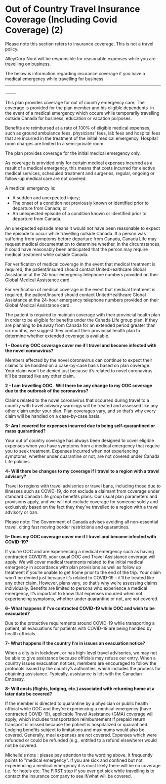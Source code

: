 # Out of Country Travel Insurance Coverage (Including Covid Coverage) (2)

Please note this section refers to insurance coverage. This is not a travel policy. 

AlleyCorp Nord will be responsible for reasonable expenses while you are travelling on business.  

The below is information regarding insurance  coverage if you have a medical emergency while travelling for business. 

---

-——

This plan provides coverage for out of country emergency care. The coverage is provided for the plan member and his eligible dependents  in the event of a medical emergency which occurs while temporarily travelling outside Canada for business, education or vacation purposes.

Benefits are reimbursed at a rate of 100% of eligible medical expenses, such as ground ambulance fees, physicians’ fees, lab fees and hospital fees that are incurred in the treatment of the initial medical emergency. Hospital room charges are limited to a semi-private room.

The plan provides coverage for the initial medical emergency only.

As coverage is provided only for certain medical expenses incurred as a result of a medical emergency, this means that costs incurred for elective medical services, scheduled treatment and surgeries, regular, ongoing or follow-up medical care are not covered.

A medical emergency is:

- A sudden and unexpected injury;
- The onset of a condition not previously known or identified prior to departure from Canada; or
- An unexpected episode of a condition known or identified prior to departure from Canada.

An unexpected episode means it would not have been reasonable to expect the episode to occur while travelling outside Canada. If a person was suffering from symptoms before departure from Canada, Canada Life may request medical documentation to determine whether, in the circumstances, it could have reasonably been anticipated that the person may require medical treatment while outside Canada.

For verification of medical coverage in the event that medical treatment is required, the patient/insured should contact UnitedHealthcare Global Assistance at the 24-hour emergency telephone numbers provided on their Global Medical Assistance card.

For verification of medical coverage in the event that medical treatment is required, the patient/insured should contact UnitedHealthcare Global Assistance at the 24-hour emergency telephone numbers provided on their Global Medical Assistance card.

The patient is required to maintain coverage with their provincial health plan in order to be eligible for benefits under the Canada Life group plan. If they are planning to be away from Canada for an extended period greater than six months, we suggest they contact their provincial health plan to determine whether extended coverage is available.

**1 - Does my OOC coverage cover me if I travel and become infected with the novel coronavirus?** 

Members affected by the novel coronavirus can continue to expect their claims to be handled on a case-by-case basis based on plan coverage. Your claim won’t be denied just because it’s related to novel coronavirus – it’ll be treated like any other claim.

**2 - I am travelling OOC.  Will there be any change to my OOC coverage due to the outbreak of the coronavirus?**  

Claims related to the novel coronavirus that occurred during travel to a country with travel advisory warnings will be treated and assessed like any other claim under your plan. Plan coverages vary, and so that’s why every claim will be handled on a case-by-case basis.

**3- Am I covered for expenses incurred due to being self-quarantined or mass quarantined?**  

Your out of country coverage has always been designed to cover eligible expenses when you have symptoms from a medical emergency that require you to seek treatment. Expenses incurred when not experiencing symptoms, whether under quarantine or not, are not covered under Canada Life policies.

**4- Will there be changes to my coverage if I travel to a region with a travel advisory?**

Travel to regions with travel advisories or travel bans, including those due to illnesses such as COVID-19, do not exclude a claimant from coverage under standard Canada Life group benefits plans. Our usual plan parameters and provisions apply, and we will not exclude coverage for someone solely and exclusively based on the fact they they’ve travelled to a region with a travel advisory or ban.

Please note: The Government of Canada advises avoiding all non-essential travel, citing fast moving border restrictions and quarantines.

**5- Does my OOC coverage cover me if I travel and become infected with COVID-19?**

If you’re OOC and are experiencing a medical emergency such as having contracted COVID19, your usual OOC and Travel Assistance coverage will apply. We will cover medical treatments related to the initial medical emergency in accordance with plan provisions as well as follow up treatment if you’re unable to get home prior to the end of the trip. Your claim won’t be denied just because it’s related to COVID-19 – it’ll be treated like any other claim. However, plans vary, so that’s why we’re assessing claims individually. Benefits are limited to persons who experience a medical emergency, it’s important to know that expenses incurred when not experiencing symptoms, whether under quarantine or not, are not covered.

**6- What happens if I’ve contracted COVID-19 while OOC and wish to be evacuated?**

Due to the protective requirements around COVID-19 while transporting a patient, all evacuations for patients with COVID-19 are being handled by health officials.

**7- What happens if the country I’m in issues an evacuation notice?**

When a city is in lockdown, or has high-level travel advisories, we may not be able to give assistance because officials may refuse our entry. When a country issues evacuation notices, members are encouraged to follow the protocols issued by the country’s authorities, which includes the process for obtaining assistance. Typically, assistance is left with the Canadian Embassy.

**8- Will costs (flights, lodging, etc.) associated with returning home at a later date be covered?**

If the member is directed to quarantine by a physician or public health official while OOC and they’re experiencing a medical emergency (have contracted COVID-19), applicable Travel Assistance (GMA) coverage will apply, which includes transportation reimbursement if prepaid return transport is missed because the patient is hospitalized or quarantined. Lodging benefits subject to limitations and maximums would also be covered. Generally, meal expenses are not covered. Expenses which were refunded or could be refunded (e.g., entitled to a refund elsewhere) would not be covered.

Michelle's note : please pay attention to the wording above. It frequently points to "medical emergency". If you are sick and confined but not experiencing a medical emergency it is most likely there will be no coverage i.e. for hotels etc.  The FIRST step if you ever get sick while travelling is to contact the insurance company to see if/what will be covered.